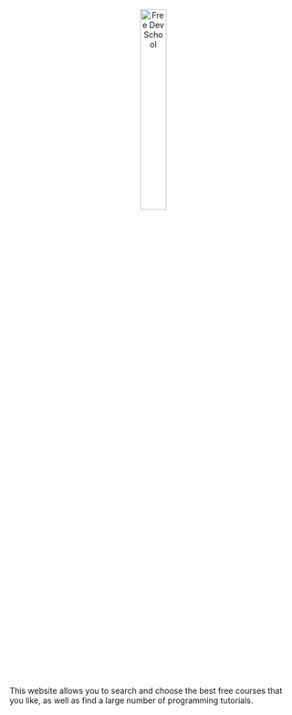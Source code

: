 <p align="center">
  <img width="30%" src="https://bit.ly/3SnelFm" alt="Free Dev School"/>
</p>

This website allows you to search and choose the best free courses that you like, as well as find a large number of programming tutorials.